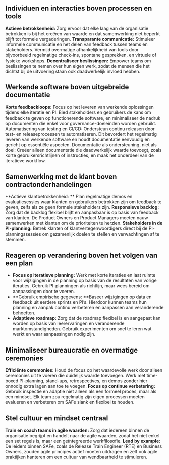 ## Individuen en interacties boven processen en tools

**Actieve betrokkenheid:** Zorg ervoor dat elke laag van de organisatie betrokken is bij het creëren van waarde en dat samenwerking niet beperkt blijft tot formele vergaderingen.
**Transparante communicatie:** Stimuleer informele communicatie en het delen van feedback tussen teams en stakeholders. Vermijd overmatige afhankelijkheid van tools door bijvoorbeeld regelmatige check-ins, spontane gesprekken, en virtuele of fysieke workshops.
**Decentraliseer beslissingen:** Empower teams om beslissingen te nemen over hun eigen werk, zodat de mensen die het dichtst bij de uitvoering staan ook daadwerkelijk invloed hebben.

## Werkende software boven uitgebreide documentatie

**Korte feedbackloops:** Focus op het leveren van werkende oplossingen tijdens elke iteratie en PI. Bied stakeholders en gebruikers de kans om feedback te geven op functionerende software, en minimaliseer de nadruk op documenten die enkel voor governance-doeleinden worden gebruikt.
Automatisering van testing en CI/CD: Ondersteun continu releasen door test- en releaseprocessen te automatiseren. Dit bevordert het regelmatig leveren van werkende software en houdt documentatie eenvoudig en gericht op essentiële aspecten.
Documentatie als ondersteuning, niet als doel: Creëer alleen documentatie die daadwerkelijk waarde toevoegt, zoals korte gebruikersrichtlijnen of instructies, en maak het onderdeel van de iteratieve workflow.

## Samenwerking met de klant boven contractonderhandelingen

**Actieve klantbetrokkenheid: ** Plan regelmatige demos en evaluatiesessies waar klanten en gebruikers betrokken zijn om feedback te geven, zelfs als ze geen formele stakeholders zijn.
**Responsieve backlog:** Zorg dat de backlog flexibel blijft en aanpasbaar is op basis van feedback van klanten. De Product Owners en Product Managers moeten nauw samenwerken met klanten om de prioriteiten te herzien.
**Stakeholders in de PI-planning:** Betrek klanten of klantvertegenwoordigers direct bij de PI-planningssessies om gezamenlijk doelen te stellen en verwachtingen af te stemmen.

## Reageren op verandering boven het volgen van een plan

- **Focus op iteratieve planning:** Werk met korte iteraties en laat ruimte voor wijzigingen in de planning op basis van de resultaten van vorige iteraties. Gebruik PI-planningen als richtlijn, maar wees bereid om aanpassingen door te voeren.
- **Gebruik empirische gegevens: **Baseer wijzigingen op data en feedback uit eerdere sprints en PI’s. Hierdoor kunnen teams hun planning en aanpak continu verbeteren en aanpassen aan veranderende behoeften.
- **Adaptieve roadmap:** Zorg dat de roadmap flexibel is en aangepast kan worden op basis van leerervaringen en veranderende marktomstandigheden. Gebruik experimenten om snel te leren wat werkt en waar aanpassingen nodig zijn.

## Minimaliseer bureaucratie en overmatige ceremonies

**Efficiënte ceremonies:** Houd de focus op het waardevolle werk door alleen ceremonies uit te voeren die duidelijk waarde toevoegen. Werk met time-boxed PI-planning, stand-ups, retrospectives, en demos zonder hier onnodig extra lagen aan toe te voegen.
**Focus op continue verbetering:** Gebruik inspectie en adaptie niet alleen als een formeel proces, maar als een mindset. Elk team zou regelmatig zijn eigen processen moeten evalueren en verbeteren om SAFe slank en flexibel te houden.

## Stel cultuur en mindset centraal

**Train en coach teams in agile waarden:** Zorg dat iedereen binnen de organisatie begrijpt en handelt naar de agile waarden, zodat het niet enkel een set regels is, maar een geïntegreerde werkfilosofie.
**Lead by example:** De leiders binnen SAFe, zoals de Release Train Engineer (RTE) en Business Owners, zouden agile principes actief moeten uitdragen en zelf ook agile praktijken hanteren om een cultuur van wendbaarheid te stimuleren.
